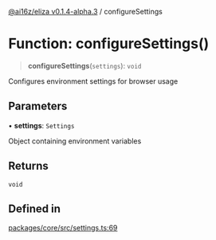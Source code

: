 [@ai16z/eliza v0.1.4-alpha.3](../index.md) / configureSettings

# Function: configureSettings()

> **configureSettings**(`settings`): `void`

Configures environment settings for browser usage

## Parameters

• **settings**: `Settings`

Object containing environment variables

## Returns

`void`

## Defined in

[packages/core/src/settings.ts:69](https://github.com/Goketech/magent-agent/blob/main/packages/core/src/settings.ts#L69)
